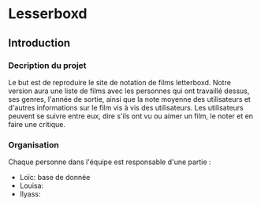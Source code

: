 # Lesserboxd
## Introduction
### Decription du projet
Le but est de reproduire le site de notation de films letterboxd.
Notre version aura une liste de films avec les personnes qui ont travaillé dessus, ses genres, l'année de sortie, ainsi que la note moyenne des utilisateurs et d'autres informations sur le film vis à vis des utilisateurs.
Les utilisateurs peuvent se suivre entre eux, dire s'ils ont vu ou aimer un film, le noter et en faire une critique.
### Organisation
Chaque personne dans l'équipe est responsable d'une partie :
- Loïc: base de donnée
- Louisa:
- Ilyass:   